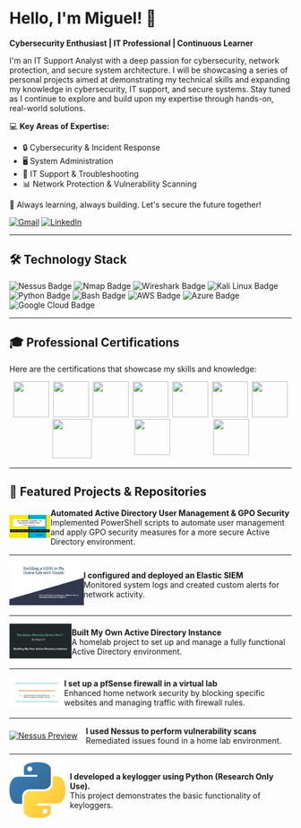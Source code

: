 # Hello, I'm Miguel! 👋

**Cybersecurity Enthusiast | IT Professional | Continuous Learner**

I'm an IT Support Analyst with a deep passion for cybersecurity, network protection, and secure system architecture. I will be showcasing a series of personal projects aimed at demonstrating my technical skills and expanding my knowledge in cybersecurity, IT support, and secure systems. Stay tuned as I continue to explore and build upon my expertise through hands-on, real-world solutions.

💻 **Key Areas of Expertise:**
- 🔒 Cybersecurity & Incident Response
- 🖥️ System Administration
- 🔧 IT Support & Troubleshooting
- 📊 Network Protection & Vulnerability Scanning

🌟 Always learning, always building. Let's secure the future together!

<p align="left">
  <a href="mailto:miguelkent3@gmail.com"><img src="https://img.shields.io/badge/Gmail-red?style=for-the-badge&logo=gmail&logoColor=white" alt="Gmail"></a>
  <a href="https://www.linkedin.com/in/miguelkent/"><img src="https://img.shields.io/badge/LinkedIn-blue?style=for-the-badge&logo=linkedin&logoColor=white" alt="LinkedIn"></a>
</p>

---

## 🛠️ Technology Stack 

<p>
  <img src="https://img.shields.io/badge/Nessus-0A7E05?style=for-the-badge&logo=nessus&logoColor=white" alt="Nessus Badge"/>
  <img src="https://img.shields.io/badge/Nmap-4EAA25?style=for-the-badge&logo=nmap&logoColor=white" alt="Nmap Badge"/>
  <img src="https://img.shields.io/badge/Wireshark-1679A7?style=for-the-badge&logo=wireshark&logoColor=white" alt="Wireshark Badge"/>
  <img src="https://img.shields.io/badge/Kali_Linux-557C94?style=for-the-badge&logo=kali-linux&logoColor=white" alt="Kali Linux Badge"/>
  <img src="https://img.shields.io/badge/Python-3776AB?style=for-the-badge&logo=python&logoColor=white" alt="Python Badge"/>
  <img src="https://img.shields.io/badge/Bash-4EAA25?style=for-the-badge&logo=gnu-bash&logoColor=white" alt="Bash Badge"/>
  <img src="https://img.shields.io/badge/AWS-FF9900?style=for-the-badge&logo=amazon-aws&logoColor=white" alt="AWS Badge"/>
  <img src="https://img.shields.io/badge/Azure-0078D4?style=for-the-badge&logo=microsoft-azure&logoColor=white" alt="Azure Badge"/>
  <img src="https://img.shields.io/badge/Google_Cloud-4285F4?style=for-the-badge&logo=google-cloud&logoColor=white" alt="Google Cloud Badge"/>
</p>

---

## 🎓 Professional Certifications

Here are the certifications that showcase my skills and knowledge:

<div style="display: flex; flex-wrap: wrap; justify-content: space-evenly;">
  <a href="https://www.credly.com/badges/318858b5-14da-4484-8f6e-74562b29bb6a/public_url"><img src="https://images.credly.com/size/64x64/images/0c6d9839-f468-4adc-987d-5cfae4a9ee67/image.png" style="width: 64px; height: 64px;"></a>
  <a href="https://www.credly.com/badges/c2c6523c-9a11-49e4-a189-816dd372a89c/public_url"><img src="https://images.credly.com/size/64x64/images/63482325-a0d6-4f64-ae75-f5f33922c7d0/CompTIA_A_2Bce.png" style="width: 64px; height: 64px;"></a>
  <a href="https://www.credly.com/badges/2694a9bc-83f4-402a-8744-7c2484fbcc9a/public_url"><img src="https://images.credly.com/size/64x64/images/be8fcaeb-c769-4858-b567-ffaaa73ce8cf/image.png" style="width: 64px; height: 64px;"></a>
  <a href="https://www.credly.com/badges/637d7259-f22f-4fc0-b39b-7895b12c0e9b/public_url"><img src="https://images.credly.com/size/64x64/images/74790a75-8451-400a-8536-92d792c5184a/CompTIA_Security_2Bce.png" style="width: 64px; height: 64px;"></a>
  <a href="https://www.credly.com/badges/35748d57-2838-4e74-a6f1-cc9fd76ec091/public_url"><img src="https://images.credly.com/size/64x64/images/a850079a-75bb-41e1-adae-dedfabcf597c/Professional_Certificate_-_IBM_Cybersecurity_Analyst.png" style="width: 64px; height: 64px;"></a>
  <a href="https://www.credly.com/badges/3b67395f-85bd-49b3-8e5a-ba2d0481f891/public_url"><img src="https://images.credly.com/size/64x64/images/5cb4b153-44d8-410c-97c6-6afba3faa4af/Comptia_CySA_2Bce.png" style="width: 64px; height: 64px;"></a>
  <a href="https://www.credly.com/badges/ae6579d6-3e0a-447c-bc5f-9b8d82855770/public_url"><img src="https://images.credly.com/size/64x64/images/00634f82-b07f-4bbd-a6bb-53de397fc3a6/image.png" style="width: 64px; height: 64px;"></a>
  <a href="https://www.credly.com/badges/4b76d54e-91aa-4b34-afb1-132948b07d8b/public_url"><img src="https://images.credly.com/size/680x680/images/eda22a60-7b46-426c-89df-681b25600b9f/blob" style="width: 70px; height: 70px;"></a>
  <a href="https://www.credly.com/badges/141042aa-f085-4a18-b878-0e2672af1024/public_url"><img src="https://images.credly.com/size/64x64/images/336eebfc-0ac3-4553-9a67-b402f491f185/azure-administrator-associate-600x600.png" style="width: 64px; height: 64px;"></a>
  <a href="https://www.credly.com/badges/43aa8891-7533-4e10-90bf-e6c2cb1f0f73/public_url"><img src="https://images.credly.com/size/64x64/images/e1fc05b2-959b-45a4-8d20-124b1df121fe/CompTIA_Network_2Bce.png" style="width: 64px; height: 64px;"></a>
</div>

---

## 🚀 Featured Projects & Repositories

<div style="display: flex; align-items: center; margin-bottom: 15px;">
  <a href="https://github.com/MiguelKnt/Active-Directory-Security-GPO-and-PowerShell-Automation/blob/main/Active%20Directory%20Automation_%20User%20Management%20%26%20GPO%20Security.pdf" target="_blank">
    <img src="https://github.com/MiguelKnt/Active-Directory-Security-GPO-and-PowerShell-Automation/blob/main/image.png" alt="Active Directory GPO and PowerShell Automation Preview" width="150" style="margin-right: 15px;">
  </a>
  <div>
    <strong>Automated Active Directory User Management & GPO Security</strong><br>
    Implemented PowerShell scripts to automate user management and apply GPO security measures for a more secure Active Directory environment.
  </div>
</div>

---

<div style="display: flex; align-items: center; margin-bottom: 15px;">
  <a href="https://github.com/MiguelKnt/Elastic-SIEM-Home-Lab/blob/main/SIEM_Home_Lab_Project_Presentation.pdf" target="_blank">
    <img src="https://raw.githubusercontent.com/MiguelKnt/Elastic-SIEM-Home-Lab/main/Siem%20Preview.jpg" alt="Elastic SIEM Preview" width="150" style="margin-right: 15px;">
  </a>
  <div>
    <strong>I configured and deployed an Elastic SIEM</strong><br>
    Monitored system logs and created custom alerts for network activity.
  </div>
</div>

---

<div style="display: flex; align-items: center; margin-bottom: 15px;">
  <a href="https://github.com/MiguelKnt/Active-Directory-Homelab/blob/main/Active%20Directory%20Part%201%20(1).pdf" target="_blank">
    <img src="https://github.com/MiguelKnt/Active-Directory-Homelab/blob/main/Active%20Directory%20preview%20image.jpg" alt="Active Directory Homelab Preview" width="150" style="margin-right: 15px; height: auto;">
  </a>
  <div>
    <strong>Built My Own Active Directory Instance</strong><br>
    A homelab project to set up and manage a fully functional Active Directory environment.
  </div>
</div>

---

<div style="display: flex; align-items: center; margin-bottom: 15px;">
  <a href="https://github.com/MiguelKnt/pfSense-Firewall-Project/blob/main/pfSense%20Firewall%20Project_%20Securing%20My%20Home%20Lab%20(1).pdf" target="_blank">
    <img src="https://raw.githubusercontent.com/MiguelKnt/pfSense-Firewall-Project/main/Firewall%20Preview.png" alt="pfSense Firewall Preview" width="150" style="margin-right: 15px;">
  </a>
  <div>
    <strong>I set up a pfSense firewall in a virtual lab</strong><br>
    Enhanced home network security by blocking specific websites and managing traffic with firewall rules.
  </div>
</div>

---

<div style="display: flex; align-items: center; margin-bottom: 15px;">
  <a href="https://github.com/MiguelKnt/Nessus-Vulnerability-Scanning/blob/main/Nessus_SMB_Vulnerability_Remediation.pdf" target="_blank">
    <img src="https://raw.githubusercontent.com/MiguelKnt/Nessus-Vulnerability-Scanning/main/Nessus%20Preview.jpg" alt="Nessus Preview" width="150" style="margin-right: 15px;">
  </a>
  <div>
    <strong>I used Nessus to perform vulnerability scans</strong><br>
    Remediated issues found in a home lab environment.
  </div>
</div>

---

<div style="display: flex; align-items: center; margin-bottom: 15px;">
  <a href="https://github.com/MiguelKnt/Python-Keylogger-Local-Testing-Only-/blob/main/README.md" target="_blank">
    <img src="https://github.com/MiguelKnt/Python-Keylogger-Local-Testing-Only-/blob/main/python-logo.png" alt="Python Keylogger" width="100" style="margin-right: 15px; height: auto;">
  </a>
  <div>
    <strong>I developed a keylogger using Python (Research Only Use).</strong><br>
    This project demonstrates the basic functionality of keyloggers.
  </div>
</div>
